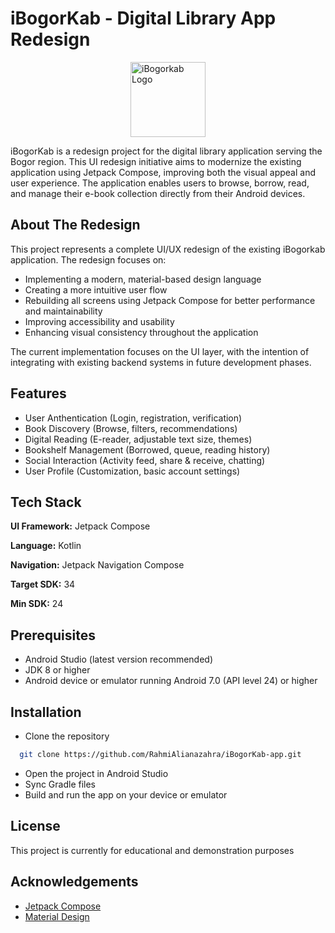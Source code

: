 # iBogorKab - Digital Library App Redesign
<img src="https://play-lh.googleusercontent.com/Fctplr_hpgUcB1M7OAZZ_mVLYvt9htDcgj0gNiyPb2r8LhrfYudOM2L4y-Gw5oviacM" alt="iBogorkab Logo" width="120" height="120" style="display: block; margin: 0 auto;"/>

iBogorKab is a redesign project for the digital library application serving the Bogor region. This UI redesign initiative aims to modernize the existing application using Jetpack Compose, improving both the visual appeal and user experience. The application enables users to browse, borrow, read, and manage their e-book collection directly from their Android devices.


## About The Redesign

This project represents a complete UI/UX redesign of the existing iBogorkab application. The redesign focuses on:

- Implementing a modern, material-based design language
- Creating a more intuitive user flow
- Rebuilding all screens using Jetpack Compose for better performance and maintainability
- Improving accessibility and usability
- Enhancing visual consistency throughout the application

The current implementation focuses on the UI layer, with the intention of integrating with existing backend systems in future development phases.
## Features

- User Anthentication (Login, registration, verification)
- Book Discovery (Browse, filters, recommendations)
- Digital Reading (E-reader, adjustable text size, themes)
- Bookshelf Management (Borrowed, queue, reading history)
- Social Interaction (Activity feed, share & receive, chatting)
- User Profile (Customization, basic account settings)
## Tech Stack

**UI Framework:** Jetpack Compose

**Language:** Kotlin

**Navigation:** Jetpack Navigation Compose

**Target SDK:** 34

**Min SDK:** 24


## Prerequisites

- Android Studio (latest version recommended)
- JDK 8 or higher
- Android device or emulator running Android 7.0 (API level 24) or higher
## Installation

- Clone the repository

```bash
  git clone https://github.com/RahmiAlianazahra/iBogorKab-app.git
```
- Open the project in Android Studio
- Sync Gradle files
- Build and run the app on your device or emulator
## License

This project is currently for educational and demonstration purposes


## Acknowledgements

 - [Jetpack Compose](https://developer.android.com/compose)
 - [Material Design](https://material.io/design)

